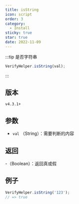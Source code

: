 ```yaml
---
title: isString
icon: script
order: 3
category:
  - Install
sticky: true
star: true
date: 2022-11-09
---
```


:::tip 是否字符串
```js
VerifyHelper.isString(val);
```
:::

## 版本

`v4.3.1+`

## 参数

- `val` （String）：需要判断的内容

## 返回

-（Boolean）：返回真或假

## 例子

```js
VerifyHelper.isString('123');
// => true
```
